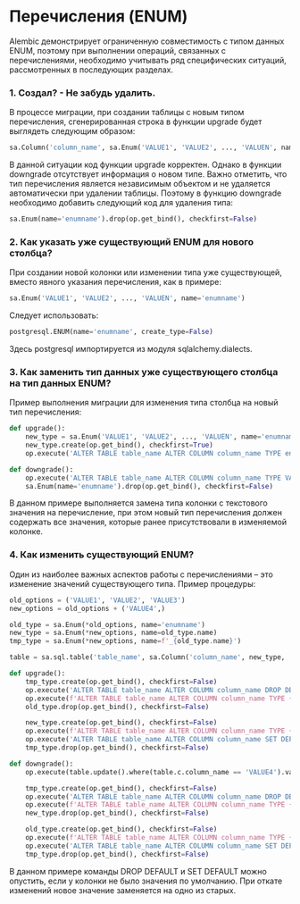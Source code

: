 # Перечисления (ENUM)
Alembic демонстрирует ограниченную совместимость с типом данных ENUM, поэтому при выполнении операций, связанных с перечислениями, необходимо учитывать ряд специфических ситуаций, рассмотренных в последующих разделах.
### 1. Создал? - Не забудь удалить.
В процессе миграции, при создании таблицы с новым типом перечисления, сгенерированная строка в функции upgrade будет выглядеть следующим образом:
```python
sa.Column('column_name', sa.Enum('VALUE1', 'VALUE2', ..., 'VALUEN', name='enumname'), ...)
```
В данной ситуации код функции upgrade корректен. Однако в функции downgrade отсутствует информация о новом типе. Важно отметить, что тип перечисления является независимым объектом и не удаляется автоматически при удалении таблицы. Поэтому в функцию downgrade необходимо добавить следующий код для удаления типа:
```python
sa.Enum(name='enumname').drop(op.get_bind(), checkfirst=False)
```
### 2. Как указать уже существующий ENUM для нового столбца?
При создании новой колонки или изменении типа уже существующей, вместо явного указания перечисления, как в примере:
```python
sa.Enum('VALUE1', 'VALUE2', ..., 'VALUEN', name='enumname')
```
Следует использовать:
```python
postgresql.ENUM(name='enumname', create_type=False)
```
Здесь postgresql импортируется из модуля sqlalchemy.dialects.
### 3. Как заменить тип данных уже существующего столбца на тип данных ENUM?
Пример выполнения миграции для изменения типа столбца на новый тип перечисления:
```python
def upgrade():
    new_type = sa.Enum('VALUE1', 'VALUE2', ..., 'VALUEN', name='enumname')
    new_type.create(op.get_bind(), checkfirst=True)
    op.execute('ALTER TABLE table_name ALTER COLUMN column_name TYPE enumname USING column_name::enumname')

def downgrade():
    op.execute('ALTER TABLE table_name ALTER COLUMN column_name TYPE VARCHAR')
    sa.Enum(name='enumname').drop(op.get_bind(), checkfirst=False)
```
В данном примере выполняется замена типа колонки с текстового значения на перечисление, при этом новый тип перечисления должен содержать все значения, которые ранее присутствовали в изменяемой колонке.
### 4. Как изменить существующий ENUM?
Один из наиболее важных аспектов работы с перечислениями – это изменение значений существующего типа. Пример процедуры:
```python
old_options = ('VALUE1', 'VALUE2', 'VALUE3')
new_options = old_options + ('VALUE4',)

old_type = sa.Enum(*old_options, name='enumname')
new_type = sa.Enum(*new_options, name=old_type.name)
tmp_type = sa.Enum(*new_options, name=f'_{old_type.name}')

table = sa.sql.table('table_name', sa.Column('column_name', new_type, ...))

def upgrade():
    tmp_type.create(op.get_bind(), checkfirst=False)
    op.execute('ALTER TABLE table_name ALTER COLUMN column_name DROP DEFAULT')
    op.execute(f'ALTER TABLE table_name ALTER COLUMN column_name TYPE {tmp_type.name} USING column_name::text::{tmp_type.name}')
    old_type.drop(op.get_bind(), checkfirst=False)

    new_type.create(op.get_bind(), checkfirst=False)
    op.execute(f'ALTER TABLE table_name ALTER COLUMN column_name TYPE {new_type.name} USING column_name::text::{new_type.name}')
    op.execute('ALTER TABLE table_name ALTER COLUMN column_name SET DEFAULT \'VALUE2\'::enumname')
    tmp_type.drop(op.get_bind(), checkfirst=False)

def downgrade():
    op.execute(table.update().where(table.c.column_name == 'VALUE4').values(column_name='VALUE1'))

    tmp_type.create(op.get_bind(), checkfirst=False)
    op.execute('ALTER TABLE table_name ALTER COLUMN column_name DROP DEFAULT')
    op.execute(f'ALTER TABLE table_name ALTER COLUMN column_name TYPE {tmp_type.name} USING column_name::text::{tmp_type.name}')
    new_type.drop(op.get_bind(), checkfirst=False)

    old_type.create(op.get_bind(), checkfirst=False)
    op.execute(f'ALTER TABLE table_name ALTER COLUMN column_name TYPE {old_type.name} USING column_name::text::{old_type.name}')
    op.execute('ALTER TABLE table_name ALTER COLUMN column_name SET DEFAULT \'VALUE2\'::enumname')
    tmp_type.drop(op.get_bind(), checkfirst=False)
```
В данном примере команды DROP DEFAULT и SET DEFAULT можно опустить, если у колонки не было значения по умолчанию. При откате изменений новое значение заменяется на одно из старых.
